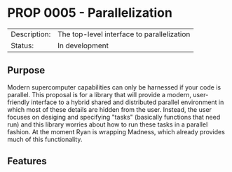 # PROP 0005 - Parallelization

|                |                                           |
|:---------------|:------------------------------------------|
| Description:   | The top-level interface to parallelization|
| Status:        | In development                            |
 

## Purpose
Modern supercomputer capabilities can only be harnessed if your code is parallel.  This proposal is for a library that will provide a modern, user-friendly interface to a hybrid shared and distributed parallel environment in which most of these details are hidden from the user.  Instead, the user focuses on desiging and specifying "tasks" (basically functions that need run) and this library worries about how to run these tasks in a parallel fashion.  At the moment Ryan is wrapping Madness, which already provides much of this functionality.


## Features

